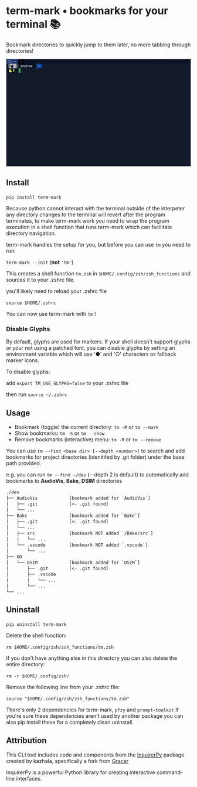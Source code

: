# term-mark • bookmarks for your terminal 📚

Bookmark directories to quickly jump to them later, no more tabbing through directories!

![Jump to path](https://github.com/exastone/term-mark/blob/dev/assets/demo-mark-long-path.gif)

## Install

`pip install term-mark`

Because python cannot interact with the terminal outside of the interpeter any directory changes to the terminal will
revert after the program terminates, to make term-mark work you need to wrap the program execution in a shell function that runs
term-mark which can facilitate directory navigation.

term-mark handles the setup for you, but before you can use `tm` you need to run:

`term-mark --init` (**not** `'tm'`)

This creates a shell function `tm.zsh` in `$HOME/.config/zsh/zsh_functions` and sources it to your .zshrc file.

you'll likely need to reload your .zshrc file

`source $HOME/.zshrc`

You can now use term-mark with `tm` !

### Disable Glyphs

By default, glyphs are used for markers. If your shell doesn't support glyphs or your not using a 
patched font, you can disable glyphs by setting an environment variable which will use '●' and '○' characters as fallback marker icons.

To disable glyphs:

add `export TM_USE_GLYPHS=false` to your .zshrc file

then run `source ~/.zshrc`

## Usage

- Bookmark (toggle) the current directory: `tm -M` or `tm --mark`
- Show bookmarks: `tm -S` or `tm --show`
- Remove bookmarks (interactive) menu: `tm -R` or `tm --remove`

You can use `tm --find <base dir> [--depth <number>]` to search and add bookmarks for project directories (idenitifed by .git folder) under the base path provided.

e.g. you can run `tm --find ~/dev` (--depth 2 is default)
to automatically add bookmarks to **AudioVis**, **Bake**, **DSIM** directories

```
./dev
├── AudioVis            [bookmark added for `AudioVis`]
│   ├── .git            [<- .git found]
│   └── ...
├── Bake                [bookmark added for `Bake`]
│   ├── .git            [<- .git found]
│   └── ...
│   ├── src             [bookmark NOT added `/Bake/src`]
│   |   └── ...
│   └── .vscode         [bookmark NOT added `.vscode`]
│       └── ...
├── GO
│   └── DSIM            [bookmark added for `DSIM`]
│       ├── .git        [<- .git found]
│       ├── .vscode
|       |   └── ...
│       └── ...
└── ...
```

## Uninstall

`pip uninstall term-mark`

Delete the shell function:

`rm $HOME/.config/zsh/zsh_functions/tm.zsh`

If you don't have anything else in this directory you can also delete the entire directory:

`rm -r $HOME/.config/zsh/`

Remove the following line from your .zshrc file:

`source "$HOME/.config/zsh/zsh_functions/tm.zsh"`

There's only 2 dependencies for term-mark, `pfzy` and `prompt-toolkit`
If you're sure these dependencies aren't used by another package you can also pip install these for a completely clean
uninstall.

## Attribution

This CLI tool includes code and components from the [InquirerPy](https://github.com/kazhala/InquirerPy) package created
by kazhala, specifically a fork from [Gracer](https://github.com/Gracecr/InquirerPy)

InquirerPy is a powerful Python library for creating interactive command-line interfaces.

